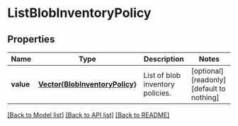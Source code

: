 # ListBlobInventoryPolicy


## Properties
Name | Type | Description | Notes
------------ | ------------- | ------------- | -------------
**value** | [**Vector{BlobInventoryPolicy}**](BlobInventoryPolicy.md) | List of blob inventory policies. | [optional] [readonly] [default to nothing]


[[Back to Model list]](../README.md#models) [[Back to API list]](../README.md#api-endpoints) [[Back to README]](../README.md)


